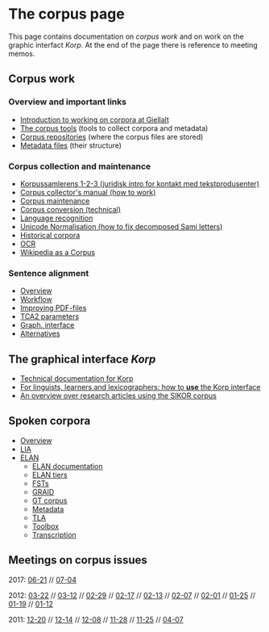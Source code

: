 # The corpus page

This page contains documentation on _corpus work_ and on work on the graphic interfact _Korp_. At the end of the page there is reference to meeting memos.

## Corpus work

### Overview and important links

- [Introduction to working on corpora at Giellalt](corpus_intro.html)
- [The corpus tools](https://giellalt.github.io/CorpusTools/) (tools to collect corpora and metadata)
- [Corpus repositories](corpus_repositories.html) (where the corpus files are stored)
- [Metadata files](corpus_xsl_file.html) (their structure)

### Corpus collection and maintenance

<div class="twocolumn" markdown="1">

- [Korpussamlerens 1-2-3 (juridisk intro for kontakt med
  tekstprodusenter)](../infra/corpus_collectors_howto.html)
- [Corpus collector's manual (how to work)](corpus_conversion.html)
- [Corpus maintenance](corpus_maintenance.html)
- [Corpus conversion (technical)](corpus_conversion_tech.html)
- [Language recognition](langrec.html)
- [Unicode Normalisation (how to fix decomposed Sami
  letters)](UnicodeNormalisation.html)
- [Historical corpora](hist/index.html)
- [OCR](../tools/ocr.html)
- [Wikipedia as a Corpus](WikipediaAsCorpus.html)
</div>

### Sentence alignment

- [Overview](../tools/tca2.html)
- [Workflow](../tools/Bargovuohki.html)
- [Improving PDF-files](../ling/corpus_improve_alignment.html)
- [TCA2 parameters](../tools/TCA2_parameters.html)
- [Graph. interface](../ling/corpus_analyze.html)
- [Alternatives](../tools/other_aligners.html)

## The graphical interface _Korp_

- [Technical documentation for Korp](../infra/korp/index.html)
- [For linguists, learners and lexicographers: how to **use** the Korp interface](../lang/common/Korp_usage.html)
- [An overview over research articles using the SIKOR corpus](publications_with_korp.html)

## Spoken corpora

- [Overview](spoken/SpokenCorpora.html)
- [LIA](spoken/LIA.html)
- [ELAN](freiburg/freiburg.html)
  - [ELAN documentation](freiburg/ELAN.html)
  - [ELAN tiers](freiburg/ELANtiers.html)
  - [FSTs](freiburg/FST.html)
  - [GRAID](freiburg/GRAID.html)
  - [GT corpus](freiburg/GTcorpus.html)
  - [Metadata](freiburg/Metadata.html)
  - [TLA](freiburg/TLA.html)
  - [Toolbox](freiburg/Toolbox.html)
  - [Transcription](freiburg/Transcription.html)

## Meetings on corpus issues

2017: [06-21](https://divvungiellatekno.github.io/giellalt.uit.no/admin/corpus/Meeting_2017-06-21.html) //
[07-04](https://divvungiellatekno.github.io/giellalt.uit.no/admin/corpus/Meeting_2017-07-04.html)

2012: [03-22](https://divvungiellatekno.github.io/giellalt.uit.no/admin/corpus/Meeting_2012-03-22.html) //
[03-12](https://divvungiellatekno.github.io/giellalt.uit.no/admin/corpus/Meeting_2012-03-12.html) //
[02-29](https://divvungiellatekno.github.io/giellalt.uit.no/admin/corpus/Meeting_2012-02-29.html) //
[02-17](https://divvungiellatekno.github.io/giellalt.uit.no/admin/corpus/Meeting_2012-02-17.html) //
[02-13](https://divvungiellatekno.github.io/giellalt.uit.no/admin/corpus/Meeting_2012-02-13.html) //
[02-07](https://divvungiellatekno.github.io/giellalt.uit.no/admin/corpus/Meeting_2012-02-07.html) //
[02-01](https://divvungiellatekno.github.io/giellalt.uit.no/admin/corpus/Meeting_2012-02-01.html) //
[01-25](https://divvungiellatekno.github.io/giellalt.uit.no/admin/corpus/Meeting_2012-01-25.html) //
[01-19](https://divvungiellatekno.github.io/giellalt.uit.no/admin/corpus/Meeting_2012-01-19.html) //
[01-12](https://divvungiellatekno.github.io/giellalt.uit.no/admin/corpus/Meeting_2012-01-12.html)

2011: [12-20](https://divvungiellatekno.github.io/giellalt.uit.no/admin/corpus/Meeting_2011-12-20.html) //
[12-14](https://divvungiellatekno.github.io/giellalt.uit.no/admin/corpus/Meeting_2011-12-14.html) //
[12-08](https://divvungiellatekno.github.io/giellalt.uit.no/admin/corpus/Meeting_2011-12-08.html) //
[11-28](https://divvungiellatekno.github.io/giellalt.uit.no/admin/corpus/Meeting_2011-11-28.html) //
[11-25](https://divvungiellatekno.github.io/giellalt.uit.no/admin/corpus/Meeting_2011-11-25.html) //
[04-07](https://divvungiellatekno.github.io/giellalt.uit.no/admin/corpus/Meeting_2011-04-07.html)
